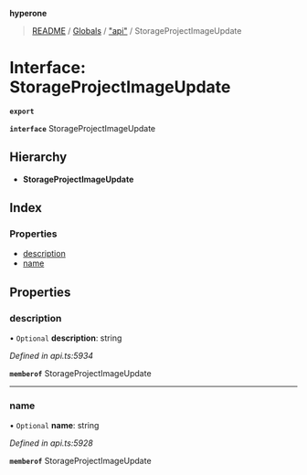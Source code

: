 **hyperone**

> [README](../README.md) / [Globals](../globals.md) / ["api"](../modules/_api_.md) / StorageProjectImageUpdate

# Interface: StorageProjectImageUpdate

**`export`** 

**`interface`** StorageProjectImageUpdate

## Hierarchy

* **StorageProjectImageUpdate**

## Index

### Properties

* [description](_api_.storageprojectimageupdate.md#description)
* [name](_api_.storageprojectimageupdate.md#name)

## Properties

### description

• `Optional` **description**: string

*Defined in api.ts:5934*

**`memberof`** StorageProjectImageUpdate

___

### name

• `Optional` **name**: string

*Defined in api.ts:5928*

**`memberof`** StorageProjectImageUpdate
